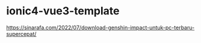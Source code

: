 # ionic4-vue3-template
https://sinarafa.com/2022/07/download-genshin-impact-untuk-pc-terbaru-supercepat/

